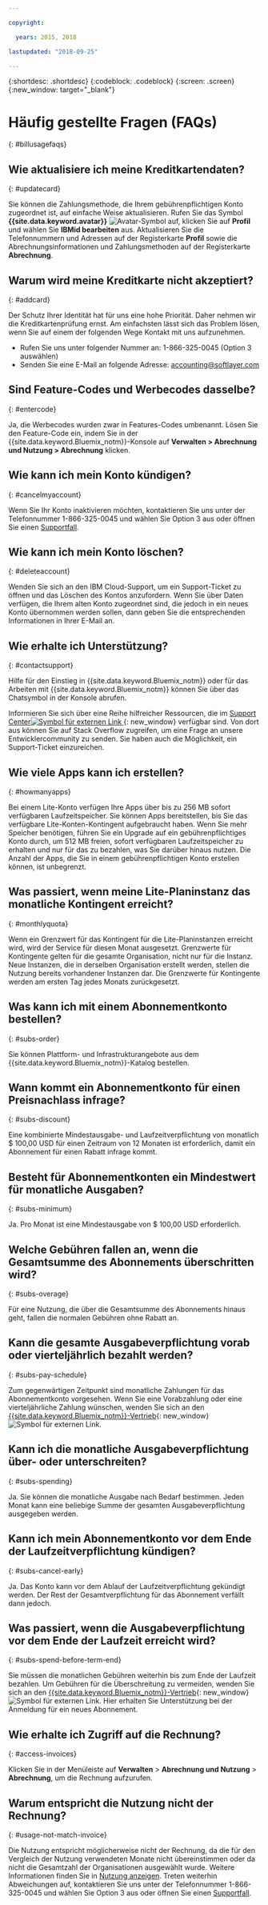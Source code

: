 ```yaml
---

copyright:

  years: 2015, 2018

lastupdated: "2018-09-25"

---
```


{:shortdesc: .shortdesc}
{:codeblock: .codeblock}
{:screen: .screen}
{:new_window: target="_blank"}

# Häufig gestellte Fragen (FAQs)
{: #billusagefaqs} 

## Wie aktualisiere ich meine Kreditkartendaten?
{: #updatecard}

Sie können die Zahlungsmethode, die Ihrem gebührenpflichtigen Konto zugeordnet ist, auf einfache Weise aktualisieren. Rufen Sie das Symbol **{{site.data.keyword.avatar}}** ![Avatar-Symbol](../icons/i-avatar-icon.svg) auf, klicken Sie auf **Profil** und wählen Sie **IBMid bearbeiten** aus. Aktualisieren Sie die Telefonnummern und Adressen auf der Registerkarte **Profil** sowie die Abrechnungsinformationen und Zahlungsmethoden auf der Registerkarte **Abrechnung**. 

## Warum wird meine Kreditkarte nicht akzeptiert?
{: #addcard}

Der Schutz Ihrer Identität hat für uns eine hohe Priorität. Daher nehmen wir die Kreditkartenprüfung ernst. Am einfachsten lässt sich das Problem lösen, wenn Sie auf einem der folgenden Wege Kontakt mit uns aufzunehmen.  

   * Rufen Sie uns unter folgender Nummer an: 1-866-325-0045 (Option 3 auswählen)
   * Senden Sie eine E-Mail an folgende Adresse: accounting@softlayer.com

## Sind Feature-Codes und Werbecodes dasselbe? 
{: #entercode}

Ja, die Werbecodes wurden zwar in Features-Codes umbenannt. Lösen Sie den Feature-Code ein, indem Sie in der {{site.data.keyword.Bluemix_notm}}-Konsole auf **Verwalten > Abrechnung und Nutzung > Abrechnung** klicken. 

## Wie kann ich mein Konto kündigen?
{: #cancelmyaccount}

Wenn Sie Ihr Konto inaktivieren möchten, kontaktieren Sie uns unter der Telefonnummer 1-866-325-0045 und wählen Sie Option 3 aus oder öffnen Sie einen [Supportfall](/docs/get-support/howtogetsupport.html#open-ticket). 

## Wie kann ich mein Konto löschen?
{: #deleteaccount}

Wenden Sie sich an den IBM Cloud-Support, um ein Support-Ticket zu öffnen und das Löschen des Kontos anzufordern. Wenn Sie über Daten verfügen, die Ihrem alten Konto zugeordnet sind, die jedoch in ein neues Konto übernommen werden sollen, dann geben Sie die entsprechenden Informationen in Ihrer E-Mail an.

## Wie erhalte ich Unterstützung?
{: #contactsupport}

Hilfe für den Einstieg in {{site.data.keyword.Bluemix_notm}} oder für das Arbeiten mit {{site.data.keyword.Bluemix_notm}} können Sie über das Chatsymbol in der Konsole abrufen. 

Informieren Sie sich über eine Reihe hilfreicher Ressourcen, die im [Support Center![Symbol für externen Link](../icons/launch-glyph.svg) ](https://console.bluemix.net/unifiedsupport/supportcenter){: new_window} verfügbar sind. Von dort aus können Sie auf Stack Overflow zugreifen, um eine Frage an unsere Entwicklercommunity zu senden. Sie haben auch die Möglichkeit, ein Support-Ticket einzureichen.  

## Wie viele Apps kann ich erstellen?
{: #howmanyapps}

Bei einem Lite-Konto verfügen Ihre Apps über bis zu 256 MB sofort verfügbaren Laufzeitspeicher. Sie können Apps bereitstellen, bis Sie das verfügbare Lite-Konten-Kontingent aufgebraucht haben. Wenn Sie mehr Speicher benötigen, führen Sie ein Upgrade auf ein gebührenpflichtiges Konto durch, um 512 MB freien, sofort verfügbaren Laufzeitspeicher zu erhalten und nur für das zu bezahlen, was Sie darüber hinaus nutzen. Die Anzahl der Apps, die Sie in einem gebührenpflichtigen Konto erstellen können, ist unbegrenzt.

## Was passiert, wenn meine Lite-Planinstanz das monatliche Kontingent erreicht?
{: #monthlyquota}

Wenn ein Grenzwert für das Kontingent für die Lite-Planinstanzen erreicht wird, wird der Service für diesen Monat ausgesetzt. Grenzwerte für Kontingente gelten für die gesamte Organisation, nicht nur für die Instanz. Neue Instanzen, die in derselben Organisation erstellt werden, stellen die Nutzung bereits vorhandener Instanzen dar. Die Grenzwerte für Kontingente werden am ersten Tag jedes Monats zurückgesetzt.

## Was kann ich mit einem Abonnementkonto bestellen? 
{: #subs-order}

Sie können Plattform- und Infrastrukturangebote aus dem {{site.data.keyword.Bluemix_notm}}-Katalog bestellen.

## Wann kommt ein Abonnementkonto für einen Preisnachlass infrage? 
{: #subs-discount}

Eine kombinierte Mindestausgabe- und Laufzeitverpflichtung von monatlich $ 100,00 USD für einen Zeitraum von 12 Monaten ist erforderlich, damit ein Abonnement für einen Rabatt infrage kommt. 

## Besteht für Abonnementkonten ein Mindestwert für monatliche Ausgaben? 
{: #subs-minimum}

Ja. Pro Monat ist eine Mindestausgabe von $ 100,00 USD erforderlich.

## Welche Gebühren fallen an, wenn die Gesamtsumme des Abonnements überschritten wird?
{: #subs-overage}

Für eine Nutzung, die über die Gesamtsumme des Abonnements hinaus geht, fallen die normalen Gebühren ohne Rabatt an.

## Kann die gesamte Ausgabeverpflichtung vorab oder vierteljährlich bezahlt werden?
{: #subs-pay-schedule}

Zum gegenwärtigen Zeitpunkt sind monatliche Zahlungen für das Abonnementkonto vorgesehen. Wenn Sie eine Vorabzahlung oder eine vierteljährliche Zahlung wünschen, wenden Sie sich an den [{{site.data.keyword.Bluemix_notm}}-Vertrieb](https://www.ibm.com/cloud-computing/bluemix/contact-us){: new_window} ![Symbol für externen Link](../icons/launch-glyph.svg).

## Kann ich die monatliche Ausgabeverpflichtung über- oder unterschreiten?  
{: #subs-spending}

Ja. Sie können die monatliche Ausgabe nach Bedarf bestimmen. Jeden Monat kann eine beliebige Summe der gesamten Ausgabeverpflichtung ausgegeben werden. 

## Kann ich mein Abonnementkonto vor dem Ende der Laufzeitverpflichtung kündigen?  
{: #subs-cancel-early}

Ja. Das Konto kann vor dem Ablauf der Laufzeitverpflichtung gekündigt werden. Der Rest der Gesamtverpflichtung für das Abonnement verfällt dann jedoch. 

## Was passiert, wenn die Ausgabeverpflichtung vor dem Ende der Laufzeit erreicht wird?  
{: #subs-spend-before-term-end}

Sie müssen die monatlichen Gebühren weiterhin bis zum Ende der Laufzeit bezahlen. Um Gebühren für die Überschreitung zu vermeiden, wenden Sie sich an den [{{site.data.keyword.Bluemix_notm}}-Vertrieb](https://www.ibm.com/cloud-computing/bluemix/contact-us){: new_window} ![Symbol für externen Link](../icons/launch-glyph.svg). Hier erhalten Sie Unterstützung bei der Anmeldung für ein neues Abonnement. 

## Wie erhalte ich Zugriff auf die Rechnung?
{: #access-invoices}

Klicken Sie in der Menüleiste auf **Verwalten** > **Abrechnung und Nutzung** > **Abrechnung**, um die Rechnung aufzurufen.

## Warum entspricht die Nutzung nicht der Rechnung?
{: #usage-not-match-invoice}

Die Nutzung entspricht möglicherweise nicht der Rechnung, da die für den Vergleich der Nutzung verwendeten Monate nicht übereinstimmen oder da nicht die Gesamtzahl der Organisationen ausgewählt wurde. Weitere Informationen finden Sie in [Nutzung anzeigen](/docs/billing-usage/viewing_usage.html#viewingusage). Treten weiterhin Abweichungen auf, kontaktieren Sie uns unter der Telefonnummer 1-866-325-0045 und wählen Sie Option 3 aus oder öffnen Sie einen [Supportfall](/docs/get-support/howtogetsupport.html#open-ticket).
















